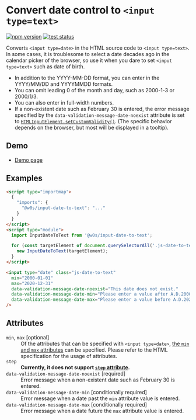 # Convert date control to `<input type=text>`

[![npm version](https://badge.fury.io/js/%40saekitominaga%2Fcustomelements-input-date-totext.svg)](https://www.npmjs.com/package/@saekitominaga/customelements-input-date-totext)
[![test status](https://github.com/SaekiTominaga/frontend/actions/workflows/input-date-to-text-test.yml/badge.svg)](https://github.com/SaekiTominaga/frontend/actions/workflows/input-date-to-text-test.yml)

Converts `<input type=date>` in the HTML source code to `<input type=text>`. In some cases, it is troublesome to select a date decades ago in the calendar picker of the browser, so use it when you dare to set `<input type=text>` such as date of birth.

- In addition to the YYYY-MM-DD format, you can enter in the YYYY/MM/DD and YYYYMMDD formats.
- You can omit leading 0 of the month and day, such as 2000-1-3 or 2000/1/3.
- You can also enter in full-width numbers.
- If a non-existent date such as February 30 is entered, the error message specified by the `data-validation-message-date-noexist` attribute is set to [`HTMLInputElement.setCustomValidity()`](https://html.spec.whatwg.org/multipage/form-control-infrastructure.html#dom-cva-setcustomvalidity). (The specific behavior depends on the browser, but most will be displayed in a tooltip).

## Demo

- [Demo page](https://saekitominaga.github.io/frontend/javascript/input-date-to-text/demo/)

## Examples

```HTML
<script type="importmap">
  {
    "imports": {
      "@w0s/input-date-to-text": "..."
    }
  }
</script>
<script type="module">
  import InputDateToText from '@w0s/input-date-to-text';

  for (const targetElement of document.querySelectorAll('.js-date-to-text')) {
    new InputDateToText(targetElement);
  }
</script>

<input type="date" class="js-date-to-text"
  min="2000-01-01"
  max="2020-12-31"
  data-validation-message-date-noexist="This date does not exist."
  data-validation-message-date-min="Please enter a value after A.D.2000."
  data-validation-message-date-max="Please enter a value before A.D.2020."
/>
```

## Attributes

<dl>
<dt><code>min</code>, <code>max</code> [optional]</dt>
<dd>Of the attributes that can be specified with <code>&lt;input type=date&gt;</code>, <a href="https://html.spec.whatwg.org/multipage/input.html#the-min-and-max-attributes">the <code>min</code> and <code>max</code> attributes</a> can be specified. Please refer to the HTML specification for the usage of attributes.</dd>
<dt><code>step</code></dt>
<dd><strong>Currently, it does not support <a href="https://html.spec.whatwg.org/multipage/input.html#attr-input-step"><code>step</code> attribute</a>.</strong></dd>
<dt><code>data-validation-message-date-noexist</code> [required]</dt>
<dd>Error message when a non-existent date such as February 30 is entered.</dd>
<dt><code>data-validation-message-date-min</code> [conditionally required]</dt>
<dd>Error message when a date past the <code>min</code> attribute value is entered.</dd>
<dt><code>data-validation-message-date-max</code> [conditionally required]</dt>
<dd>Error message when a date future the <code>max</code> attribute value is entered.</dd>
</dl>
